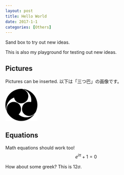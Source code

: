 ```yaml
---
layout: post
title: Hello World
date: 2017-1-1
categories: [Others]
---
```


Sand box to try out new ideas. 

This is also my playground for testing out new ideas. 

## Pictures
Pictures can be inserted.
以下は「三つ巴」の画像です。

![Mitsudomoe 三つ巴](../images/Hidari_mitsudomoe.svg.png)


## Equations
Math equations should work too!
$$ e^{i\pi} + 1 = 0 $$

How about some greek? This is 12$\sigma$.

